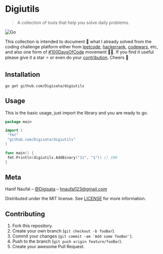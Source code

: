 # Digiutils
>
> A collection of tools that help you solve daily problems.

![Go](https://img.shields.io/badge/Go-00ADD8?style=for-the-badge&logo=go&logoColor=white)

This collection is intended to document 📝 what I already solved from the coding challenge platform either from [leetcode](https://leetcode.com/), [hackerrank](https://www.hackerrank.com/), [codewars](https://www.codewars.com/), etc, and also one form of [#100DaysOfCode](https://www.100daysofcode.com/) movement 🏃‍♂️. If you find it useful please give it a star ⭐ or even do your [contribution](#contributing). Cheers 🥂

## Installation

```shell
go get github.com/Digisata/digiutils
```

## Usage

This is the basic usage, just import the library and you are ready to go.

```go
package main

import (
 "fmt"
 "github.com/Digisata/digiutils"
)

func main() {
 fmt.Println(digiutils.AddBinary("11", "1")) // 100
}

```

## Meta

Hanif Naufal – [@Digisata](https://twitter.com/Digisata) – [hnaufal123@gmail.com](mailto:hnaufal123@gmail.com)

Distributed under the MIT license. See [LICENSE](LICENSE.md) for more information.

## Contributing

1. Fork this repository.
2. Create your own branch (`git checkout -b fooBar`).
3. Commit your changes (`git commit -am 'Add some fooBar'`).
4. Push to the branch (`git push origin feature/fooBar`).
5. Create your awesome Pull Request.
